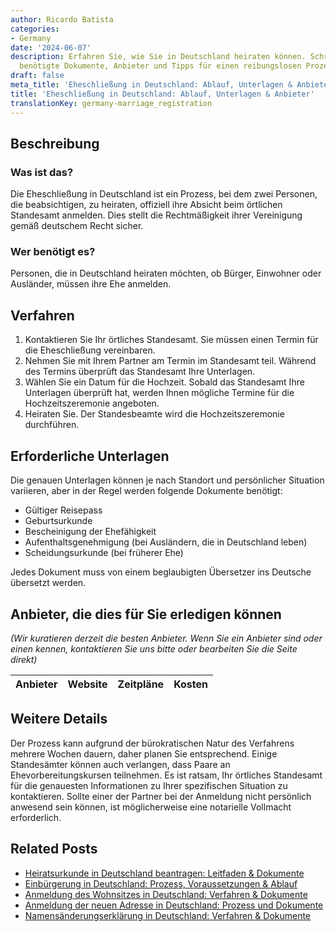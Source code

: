 ```yaml
---
author: Ricardo Batista
categories:
- Germany
date: '2024-06-07'
description: Erfahren Sie, wie Sie in Deutschland heiraten können. Schritt-für-Schritt-Anleitung,
  benötigte Dokumente, Anbieter und Tipps für einen reibungslosen Prozess.
draft: false
meta_title: 'Eheschließung in Deutschland: Ablauf, Unterlagen & Anbieter'
title: 'Eheschließung in Deutschland: Ablauf, Unterlagen & Anbieter'
translationKey: germany-marriage_registration
---
```



## Beschreibung
### Was ist das?
Die Eheschließung in Deutschland ist ein Prozess, bei dem zwei Personen, die beabsichtigen, zu heiraten, offiziell ihre Absicht beim örtlichen Standesamt anmelden. Dies stellt die Rechtmäßigkeit ihrer Vereinigung gemäß deutschem Recht sicher.
### Wer benötigt es?
Personen, die in Deutschland heiraten möchten, ob Bürger, Einwohner oder Ausländer, müssen ihre Ehe anmelden.

## Verfahren
1. Kontaktieren Sie Ihr örtliches Standesamt. Sie müssen einen Termin für die Eheschließung vereinbaren.
2. Nehmen Sie mit Ihrem Partner am Termin im Standesamt teil. Während des Termins überprüft das Standesamt Ihre Unterlagen.
3. Wählen Sie ein Datum für die Hochzeit. Sobald das Standesamt Ihre Unterlagen überprüft hat, werden Ihnen mögliche Termine für die Hochzeitszeremonie angeboten.
4. Heiraten Sie. Der Standesbeamte wird die Hochzeitszeremonie durchführen.

## Erforderliche Unterlagen
Die genauen Unterlagen können je nach Standort und persönlicher Situation variieren, aber in der Regel werden folgende Dokumente benötigt:
- Gültiger Reisepass
- Geburtsurkunde
- Bescheinigung der Ehefähigkeit
- Aufenthaltsgenehmigung (bei Ausländern, die in Deutschland leben)
- Scheidungsurkunde (bei früherer Ehe)

Jedes Dokument muss von einem beglaubigten Übersetzer ins Deutsche übersetzt werden.

## Anbieter, die dies für Sie erledigen können

_(Wir kuratieren derzeit die besten Anbieter. Wenn Sie ein Anbieter sind oder einen kennen, kontaktieren Sie uns bitte oder bearbeiten Sie die Seite direkt)_

| Anbieter | Website | Zeitpläne | Kosten |
| --------------- | --------------- | :-------------: | :-------------: |

## Weitere Details
Der Prozess kann aufgrund der bürokratischen Natur des Verfahrens mehrere Wochen dauern, daher planen Sie entsprechend. Einige Standesämter können auch verlangen, dass Paare an Ehevorbereitungskursen teilnehmen. Es ist ratsam, Ihr örtliches Standesamt für die genauesten Informationen zu Ihrer spezifischen Situation zu kontaktieren. Sollte einer der Partner bei der Anmeldung nicht persönlich anwesend sein können, ist möglicherweise eine notarielle Vollmacht erforderlich.


## Related Posts

- [Heiratsurkunde in Deutschland beantragen: Leitfaden & Dokumente](https://tramitit.com/de/guides/germany/eheurkunde_beantragen/)
- [Einbürgerung in Deutschland: Prozess, Voraussetzungen & Ablauf](https://tramitit.com/de/guides/germany/antrag_auf_einburgerung/)
- [Anmeldung des Wohnsitzes in Deutschland: Verfahren & Dokumente](https://tramitit.com/de/guides/germany/anmeldung_des_wohnsitzes/)
- [Anmeldung der neuen Adresse in Deutschland: Prozess und Dokumente](https://tramitit.com/de/guides/germany/ummeldung_des_wohnsitzes/)
- [Namensänderungserklärung in Deutschland: Verfahren & Dokumente](https://tramitit.com/de/guides/germany/erklarung_zur_namensanderung/)